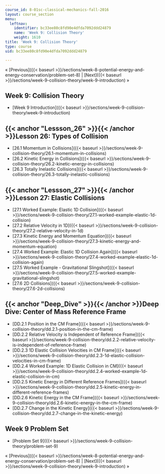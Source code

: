 ```yaml
---
course_id: 8-01sc-classical-mechanics-fall-2016
layout: course_section
menu:
  leftnav:
    identifier: bc33ee80c8fd90e4dfda7092ddd24879
    name: 'Week 9: Collision Theory'
    weight: 1610
title: 'Week 9: Collision Theory'
type: course
uid: bc33ee80c8fd90e4dfda7092ddd24879

---
```


« [Previous]({{< baseurl >}}/sections/week-8-potential-energy-and-energy-conservation/problem-set-8) | [Next]({{< baseurl >}}/sections/week-9-collision-theory/week-9-introduction) »

Week 9: Collision Theory
------------------------

*   [Week 9 Introduction]({{< baseurl >}}/sections/week-9-collision-theory/week-9-introduction)

{{< anchor "Lessson_26" >}}{{< /anchor >}}Lesson 26: Types of Collision
-----------------------------------------------------------------------

*   [26.1 Momentum in Collisions]({{< baseurl >}}/sections/week-9-collision-theory/26.1-momentum-in-collisions)
*   [26.2 Kinetic Energy in Collisions]({{< baseurl >}}/sections/week-9-collision-theory/26.2-kinetic-energy-in-collisions)
*   [26.3 Totally Inelastic Collisions]({{< baseurl >}}/sections/week-9-collision-theory/26.3-totally-inelastic-collisions)

{{< anchor "Lessson_27" >}}{{< /anchor >}}Lesson 27: Elastic Collisions
-----------------------------------------------------------------------

*   [27.1 Worked Example: Elastic 1D Collision]({{< baseurl >}}/sections/week-9-collision-theory/27.1-worked-example-elastic-1d-collision)
*   [27.2 Relative Velocity in 1D]({{< baseurl >}}/sections/week-9-collision-theory/27.2-relative-velocity-in-1d)
*   [27.3 Kinetic Energy and Momentum Equation]({{< baseurl >}}/sections/week-9-collision-theory/27.3-kinetic-energy-and-momentum-equation)
*   [27.4 Worked Example: Elastic 1D Collision Again]({{< baseurl >}}/sections/week-9-collision-theory/27.4-worked-example-elastic-1d-collision-again)
*   [27.5 Worked Example - Gravitational Slingshot]({{< baseurl >}}/sections/week-9-collision-theory/27.5-worked-example-gravitational-slingshot)
*   [27.6 2D Collisions]({{< baseurl >}}/sections/week-9-collision-theory/27.6-2d-collisions)

{{< anchor "Deep_Dive" >}}{{< /anchor >}}Deep Dive: Center of Mass Reference Frame
----------------------------------------------------------------------------------

*   [DD.2.1 Position in the CM Frame]({{< baseurl >}}/sections/week-9-collision-theory/dd.2.1-position-in-the-cm-frame)
*   [DD.2.2 Relative Velocity is Independent of Reference Frame]({{< baseurl >}}/sections/week-9-collision-theory/dd.2.2-relative-velocity-is-independent-of-reference-frame)
*   [DD.2.3 1D Elastic Collision Velocities in CM Frame]({{< baseurl >}}/sections/week-9-collision-theory/dd.2.3-1d-elastic-collision-velocities-in-cm-frame)
*   [DD.2.4 Worked Example: 1D Elastic Collision in CM]({{< baseurl >}}/sections/week-9-collision-theory/dd.2.4-worked-example-1d-elastic-collision-in-cm)
*   [DD.2.5 Kinetic Energy in Different Reference Frames]({{< baseurl >}}/sections/week-9-collision-theory/dd.2.5-kinetic-energy-in-different-reference-frames)
*   [DD.2.6 Kinetic Energy in the CM Frame]({{< baseurl >}}/sections/week-9-collision-theory/dd.2.6-kinetic-energy-in-the-cm-frame)
*   [DD.2.7 Change in the Kinetic Energy]({{< baseurl >}}/sections/week-9-collision-theory/dd.2.7-change-in-the-kinetic-energy)

Week 9 Problem Set
------------------

*   [Problem Set 9]({{< baseurl >}}/sections/week-9-collision-theory/problem-set-9)

« [Previous]({{< baseurl >}}/sections/week-8-potential-energy-and-energy-conservation/problem-set-8) | [Next]({{< baseurl >}}/sections/week-9-collision-theory/week-9-introduction) »